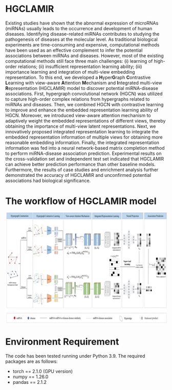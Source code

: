 # HGCLAMIR
Existing studies have shown that the abnormal expression of microRNAs (miRNAs) usually leads to the occurrence and development of human diseases. Identifying disease-related miRNAs contributes to studying the pathogenesis of diseases at the molecular level. As traditional biological experiments are time-consuming and expensive, computational methods have been used as an effective complement to infer the potential associations between miRNAs and diseases. However, most of the existing computational methods still face three main challenges: (i) learning of high-order relations; (ii) insufficient representation learning ability; (iii) importance learning and integration of multi-view embedding representation. To this end, we developed a **H**yper**G**raph **C**ontrastive **L**earning with view-aware **A**ttention **M**echanism and **I**ntegrated multi-view **R**epresentation (HGCLAMIR) model to discover potential miRNA-disease associations. First, hypergraph convolutional network (HGCN) was utilized to capture high-order complex relations from hypergraphs related to miRNAs and diseases. Then, we combined HGCN with contrastive learning to improve and enhance the embedded representation learning ability of HGCN. Moreover, we introduced view-aware attention mechanism to adaptively weight the embedded representations of different views, thereby obtaining the importance of multi-view latent representations. Next, we innovatively proposed integrated representation learning to integrate the embedded representation information of multiple views for obtaining more reasonable embedding information. Finally, the integrated representation information was fed into a neural network-based matrix completion method to perform miRNA-disease association prediction. Experimental results on the cross-validation set and independent test set indicated that HGCLAMIR can achieve better prediction performance than other baseline models. Furthermore, the results of case studies and enrichment analysis further demonstrated the accuracy of HGCLAMIR and unconfirmed potential associations had biological significance.

# The workflow of HGCLAMIR model
![The workflow of HGCLIR model](https://github.com/Ouyang-Dong/HGCLAMIR/blob/master/workflow.jpg)
# Environment Requirement
The code has been tested running under Python 3.9. The required packages are as follows:
- torch == 2.1.0 (GPU version)
- numpy == 1.26.0
- pandas == 2.1.2


